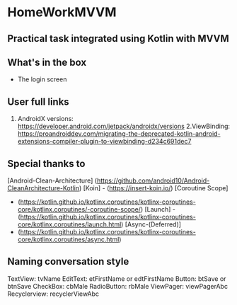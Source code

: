 # HomeWorkMVVM

## Practical task integrated using  Kotlin with MVVM

## What's in the box

- The login screen

## User full links

1. AndroidX versions: https://developer.android.com/jetpack/androidx/versions
2.ViewBinding: https://proandroiddev.com/migrating-the-deprecated-kotlin-android-extensions-compiler-plugin-to-viewbinding-d234c691dec7

## Special thanks to

[Android-Clean-Architecture] (https://github.com/android10/Android-CleanArchitecture-Kotlin)
[Koin] - (https://insert-koin.io/)
[Coroutine Scope]

- (https://kotlin.github.io/kotlinx.coroutines/kotlinx-coroutines-core/kotlinx.coroutines/-coroutine-scope/)
  [Launch]
  -(https://kotlin.github.io/kotlinx.coroutines/kotlinx-coroutines-core/kotlinx.coroutines/launch.html)
  [Async-(Deferred)]
- (https://kotlin.github.io/kotlinx.coroutines/kotlinx-coroutines-core/kotlinx.coroutines/async.html)

## Naming conversation style

TextView: tvName EditText: etFirstName or edtFirstName Button: btSave or btnSave CheckBox: cbMale
RadioButton: rbMale ViewPager: viewPagerAbc Recyclerview: recyclerViewAbc

